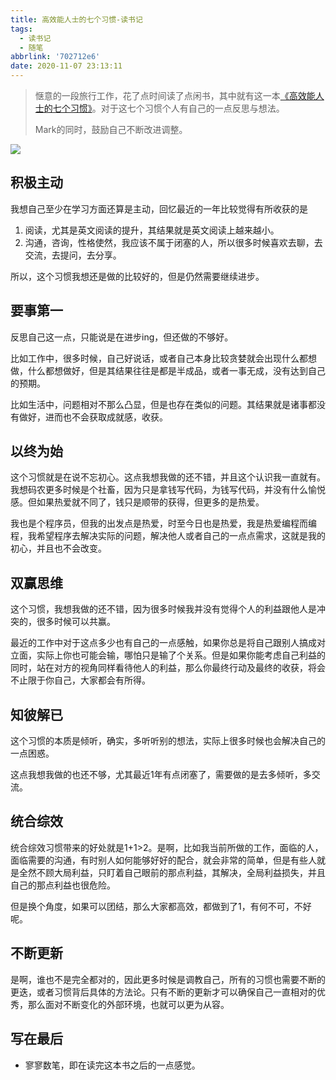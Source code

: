 ```yaml
---
title: 高效能人士的七个习惯-读书记
tags:
  - 读书记
  - 随笔
abbrlink: '702712e6'
date: 2020-11-07 23:13:11
---
```


> 惬意的一段旅行工作，花了点时间读了点闲书，其中就有这一本[《高效能人士的七个习惯》](https://book.douban.com/subject/5325618/)。对于这七个习惯个人有自己的一点反思与想法。
> 
> Mark的同时，鼓励自己不断改进调整。


![](https://static.1991421.cn/2020/2020-11-07-231616.jpeg)


## 积极主动
我想自己至少在学习方面还算是主动，回忆最近的一年比较觉得有所收获的是

1. 阅读，尤其是英文阅读的提升，其结果就是英文阅读上越来越小。
2. 沟通，咨询，性格使然，我应该不属于闭塞的人，所以很多时候喜欢去聊，去交流，去提问，去分享。

所以，这个习惯我想还是做的比较好的，但是仍然需要继续进步。

## 要事第一
反思自己这一点，只能说是在进步ing，但还做的不够好。

比如工作中，很多时候，自己好说话，或者自己本身比较贪婪就会出现什么都想做，什么都想做好，但是其结果往往是都是半成品，或者一事无成，没有达到自己的预期。

比如生活中，问题相对不那么凸显，但是也存在类似的问题。其结果就是诸事都没有做好，进而也不会获取成就感，收获。

## 以终为始

这个习惯就是在说不忘初心。这点我想我做的还不错，并且这个认识我一直就有。我想码农更多时候是个社畜，因为只是拿钱写代码，为钱写代码，并没有什么愉悦感。但如果热爱就不同了，钱只是顺带的获得，但更多的是热爱。

我也是个程序员，但我的出发点是热爱，时至今日也是热爱，我是热爱编程而编程，我希望程序去解决实际的问题，解决他人或者自己的一点点需求，这就是我的初心，并且也不会改变。


## 双赢思维

这个习惯，我想我做的还不错，因为很多时候我并没有觉得个人的利益跟他人是冲突的，很多时候可以共赢。

最近的工作中对于这点多少也有自己的一点感触，如果你总是将自己跟别人搞成对立面，实际上你也可能会输，哪怕只是输了个关系。但是如果你能考虑自己利益的同时，站在对方的视角同样看待他人的利益，那么你最终行动及最终的收获，将会不止限于你自己，大家都会有所得。


## 知彼解已

这个习惯的本质是倾听，确实，多听听别的想法，实际上很多时候也会解决自己的一点困惑。

这点我想我做的也还不够，尤其最近1年有点闭塞了，需要做的是去多倾听，多交流。


## 统合综效
统合综效习惯带来的好处就是1+1>2。是啊，比如我当前所做的工作，面临的人，面临需要的沟通，有时别人如何能够好好的配合，就会非常的简单，但是有些人就是全然不顾大局利益，只盯着自己眼前的那点利益，其解决，全局利益损失，并且自己的那点利益也很危险。

但是换个角度，如果可以团结，那么大家都高效，都做到了1，有何不可，不好呢。


## 不断更新

是啊，谁也不是完全都对的，因此更多时候是调教自己，所有的习惯也需要不断的更迭，或者习惯背后具体的方法论。只有不断的更新才可以确保自己一直相对的优秀，那么面对不断变化的外部环境，也就可以更为从容。


## 写在最后

- 寥寥数笔，即在读完这本书之后的一点感觉。






